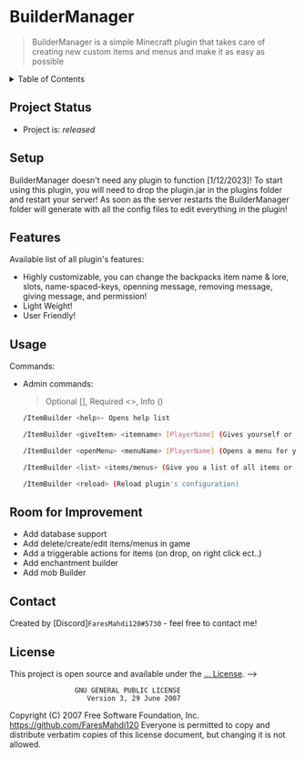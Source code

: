 # BuilderManager
> BuilderManager is a simple Minecraft plugin that takes care of creating 
> new custom items and menus and make it as easy as possible

<details>
  <summary>Table of Contents</summary>
  <ol>
    <li><a href="#project-status">Project Statust</a></li>
    <li><a href="#setup">Setup</a></li>
    <li><a href="#features">Features</a></li>
    <li><a href="#usage">Usage</a></li>
    <li><a href="#room-for-improvement">Room for Improvemen</a></li>
    <li><a href="#contact">Contact</a></li>
    <li><a href="#license">License</a></li>
  </ol>
</details>

## Project Status
* Project is: _released_

## Setup
BuilderManager doesn't need any plugin to function [1/12/2023]!
To start using this plugin, you will need to drop the plugin.jar in the plugins
folder and restart your server!
As soon as the server restarts the BuilderManager folder will generate with all the config
files to edit everything in the plugin!

## Features
Available list of all plugin's features: 
- Highly customizable, you can change the backpacks item name & lore, slots, name-spaced-keys, openning message, removing message, giving message, and permission!
- Light Weight!
- User Friendly!


## Usage
Commands:
* Admin commands:
  > Optional [], Required <>, Info ()
  ```sh
  /ItemBuilder <help>- Opens help list
  ```
  ```sh
  /ItemBuilder <giveItem> <itemname> [PlayerName] (Gives yourself or a player a custom item)
  ```
  ```sh
  /ItemBuilder <openMenu> <menuName> [PlayerName] (Opens a menu for yourself or a player)
  ```
  ```sh
  /ItemBuilder <list> <items/menus> (Give you a list of all items or menus that have been created!)
  ```
  ```sh
  /ItemBuilder <reload> (Reload plugin's configuration)
  ```


## Room for Improvement
* Add database support
* Add delete/create/edit items/menus in game
* Add a triggerable actions for items (on drop, on right click ect..)
* Add enchantment builder
* Add mob Builder


## Contact
Created by [Discord]``` FaresMahdi120#5730 ``` - feel free to contact me!


## License
This project is open source and available under the [... License](https://choosealicense.com/licenses/gpl-3.0/). -->

                    GNU GENERAL PUBLIC LICENSE
                       Version 3, 29 June 2007

 Copyright (C) 2007 Free Software Foundation, Inc. <https://github.com/FaresMahdi120>
 Everyone is permitted to copy and distribute verbatim copies
 of this license document, but changing it is not allowed.
